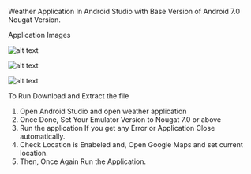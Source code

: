 Weather Application In Android Studio with Base Version of Android 7.0 Nougat Version.

Application Images

![alt text](https://i.imgur.com/YxljOGf.png)


![alt text](https://i.imgur.com/FVnAwWP.png)


![alt text](https://i.imgur.com/Kfz9Hrm.png)



To Run Download and Extract the file
1. Open Android Studio and open weather application
2. Once Done, Set Your Emulator Version to Nougat 7.0 or above
3. Run the application If you get any Error or Application Close automatically.
4. Check Location is Enabeled and, Open Google Maps and set current location.
5. Then, Once Again Run the Application.
